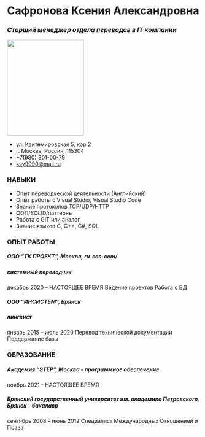 # Сафронова Ксения Александровна
### _Старший менеджер отдела переводов в IT компании_
<img src="https://github.com/STALKSA/AboutMe/assets/109988277/36f630c0-48a8-45b3-9543-e070efc8ea83" width="200" height="250">


* ул. Кантемировская 5, кор 2
* г. Москва, Россия, 115304
* +7(980) 301-00-79
* ksy9090@mail.ru

### НАВЫКИ

* Опыт переводческой деятельности (Английский)
* Опыт работы с Visual Studio,  Visual Studio Code
* Знание протоколов TCP/UDP/HTTP
* ООП/SOLID/паттерны
* Работа с GIT или аналог
* Знание языков С, С++, C#, SQL

### ОПЫТ РАБОТЫ
##### ООО “ТК ПРОЕКТ”, Москва, ru-ccs-com/
##### _системный переводчик_
декабрь 2020 – НАСТОЯЩЕЕ ВРЕМЯ
Ведение проектов
Работа с БД

##### ООО “ИНСИСТЕМ”, Брянск
##### _лингвист_
январь 2015 – июль 2020
Перевод технической документации
Поддержание базы 

### ОБРАЗОВАНИЕ
##### Академия “STEP”, Москва -  программное обеспечение
ноябрь 2021 - НАСТОЯЩЕЕ ВРЕМЯ
##### Брянский государственный университет им. академика Петровского, Брянск – бакалавр
сентябрь 2008 – июнь 2012
Специалист Международных Отношенией и Права

